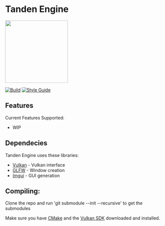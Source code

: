 # Tanden Engine

<img src="https://github.com/tmcgillicuddy/TandenEngine/blob/feature/Documentation/Documents/TandenLogo_1.png" width="200" />

[![Build](https://ci.appveyor.com/api/projects/status/32r7s2skrgm9ubva?svg=true)](https://ci.appveyor.com/project/tmcgillicuddy/TandenEngine)
[![Style Guide](https://www.codefactor.io/repository/github/signalr/signalr/badge?style=plastic)](https://www.codefactor.io/repository/github/tmcgillicuddy/tandenengine)

## Features
Current Features Supported:
 * WIP

## Dependecies
Tanden Engine uses these libraries:

 * [Vulkan](https://www.khronos.org/vulkan) - Vulkan interface
 * [GLFW](https://github.com/glfw/glfw) - Window creation
 * [Imgui](https://github.com/ocornut/imgui) - GUI generation

## Compiling:
Clone the repo and run 'git submodule --init --recursive' to get the submodules

Make sure you have [CMake](https://cmake.org/download/) and the [Vulkan SDK](https://vulkan.lunarg.com/sdk/home#windows) downloaded and installed.
